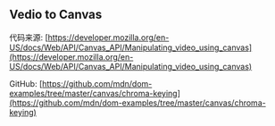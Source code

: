 ## Vedio to Canvas

代码来源: [https://developer.mozilla.org/en-US/docs/Web/API/Canvas_API/Manipulating_video_using_canvas](https://developer.mozilla.org/en-US/docs/Web/API/Canvas_API/Manipulating_video_using_canvas)

GitHub: [https://github.com/mdn/dom-examples/tree/master/canvas/chroma-keying](https://github.com/mdn/dom-examples/tree/master/canvas/chroma-keying)